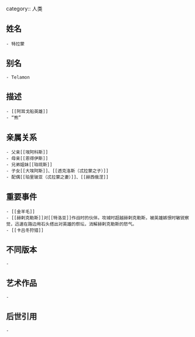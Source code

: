 category:: 人类
## 姓名
	- 特拉蒙
## 别名
	- Telamon
## 描述
	- [[阿耳戈船英雄]]
	- “熊”
## 亲属关系
	- 父亲[[埃阿科斯]]
	- 母亲[[恩得伊斯]]
	- 兄弟姐妹[[珀琉斯]]
	- 子女[[大埃阿斯]]、[[透克洛斯（忒拉蒙之子）]]
	- 配偶[[珀里玻亚（忒拉蒙之妻）]]、[[赫西俄涅]]
## 重要事件
	- [[金羊毛]]
	- [[赫剌克勒斯]]对[[特洛亚]]作战时的伙伴。攻城时超越赫剌克勒斯，被英雄嫉恨时敏锐察觉，迅速在路边用石头搭出对英雄的祭坛，消解赫剌克勒斯的怒气。
	- [[卡吕冬狩猎]]
## 不同版本
	-
## 艺术作品
	-
## 后世引用
	-
